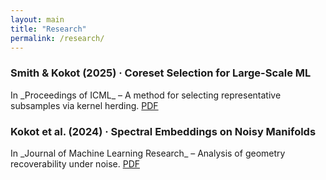 ```yaml
---
layout: main
title: "Research"
permalink: /research/
---
```


<div class="section-list">
  <div class="item">
    <h3>Smith & Kokot (2025) · Coreset Selection for Large-Scale ML</h3>
    <p>In _Proceedings of ICML_ – A method for selecting representative subsamples via kernel herding. <a href="https://arxiv.org/abs/1234.5678" target="_blank" rel="noopener">PDF</a></p>
  </div>

  <div class="item">
    <h3>Kokot et al. (2024) · Spectral Embeddings on Noisy Manifolds</h3>
    <p>In _Journal of Machine Learning Research_ – Analysis of geometry recoverability under noise. <a href="https://jmlr.org/papers/volume20/1234/1234.pdf" target="_blank" rel="noopener">PDF</a></p>
  </div>

  <!-- Add more papers here in the same format -->
</div>

